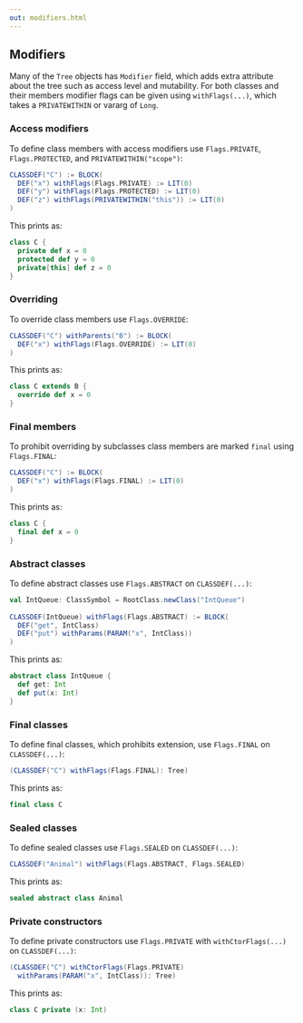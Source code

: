 ```yaml
---
out: modifiers.html
---
```


Modifiers
---------

Many of the `Tree` objects has `Modifier` field, which adds extra attribute about the tree such as access level and mutability. For both classes and their members modifier flags can be given using `withFlags(...)`, which takes a `PRIVATEWITHIN` or vararg of `Long`.

### Access modifiers

To define class members with access modifiers use `Flags.PRIVATE`, `Flags.PROTECTED`, and `PRIVATEWITHIN("scope")`:

```scala
CLASSDEF("C") := BLOCK(
  DEF("x") withFlags(Flags.PRIVATE) := LIT(0)
  DEF("y") withFlags(Flags.PROTECTED) := LIT(0)
  DEF("z") withFlags(PRIVATEWITHIN("this")) := LIT(0) 
)
```

This prints as:

```scala
class C {
  private def x = 0
  protected def y = 0
  private[this] def z = 0
}
```

### Overriding

To override class members use `Flags.OVERRIDE`:

```scala
CLASSDEF("C") withParents("B") := BLOCK(
  DEF("x") withFlags(Flags.OVERRIDE) := LIT(0)
)
```

This prints as:

```scala
class C extends B {
  override def x = 0
}
```

### Final members

To prohibit overriding by subclasses class members are marked `final` using `Flags.FINAL`:

```scala
CLASSDEF("C") := BLOCK(
  DEF("x") withFlags(Flags.FINAL) := LIT(0)
)
```

This prints as:

```scala
class C {
  final def x = 0
}
```

### Abstract classes

To define abstract classes use `Flags.ABSTRACT` on `CLASSDEF(...)`:

```scala
val IntQueue: ClassSymbol = RootClass.newClass("IntQueue")
 
CLASSDEF(IntQueue) withFlags(Flags.ABSTRACT) := BLOCK(
  DEF("get", IntClass)
  DEF("put") withParams(PARAM("x", IntClass))
)
```

This prints as:

```scala
abstract class IntQueue {
  def get: Int
  def put(x: Int)
}
```

### Final classes

To define final classes, which prohibits extension, use `Flags.FINAL` on `CLASSDEF(...)`:

```scala
(CLASSDEF("C") withFlags(Flags.FINAL): Tree)
```

This prints as:

```scala
final class C
```

### Sealed classes

To define sealed classes use `Flags.SEALED` on `CLASSDEF(...)`:

```scala
CLASSDEF("Animal") withFlags(Flags.ABSTRACT, Flags.SEALED)
```

This prints as:

```scala
sealed abstract class Animal
```

### Private constructors

To define private constructors use `Flags.PRIVATE` with `withCtorFlags(...)` on `CLASSDEF(...)`:

```scala
(CLASSDEF("C") withCtorFlags(Flags.PRIVATE)
  withParams(PARAM("x", IntClass)): Tree)
```

This prints as:

```scala
class C private (x: Int)
```

